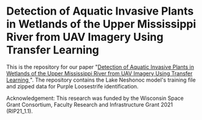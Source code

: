 # Detection of Aquatic Invasive Plants in Wetlands of the Upper Mississippi River from UAV Imagery Using Transfer Learning

This is the repository for our paper "<a href="https://www.mdpi.com/2072-4292/15/3/734">Detection of Aquatic Invasive Plants in Wetlands of the Upper Mississippi River from UAV Imagery Using Transfer Learning </a>". The repository contains the Lake Neshonoc model's training file and zipped data for Purple Loosestrife identification. 

Acknowledgement: This research was funded by the Wisconsin Space Grant Consortium, Faculty Research and Infrastructure Grant 2021 (RIP21_1.1).

